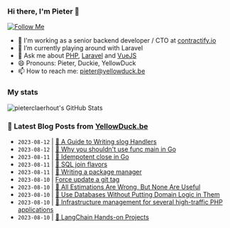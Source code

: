 ### Hi there, I'm Pieter 👋  
[![Follow Me](https://img.shields.io/github/followers/pieterclaerhout?label=Follow&style=social)](https://github.com/pieterclaerhout)

- 🏢 I'm working as a senior backend developer / CTO at [contractify.io](https://contractify.io)
- 🌱 I’m currently playing around with Laravel
- 💬 Ask me about [PHP](https://php.net), [Laravel](http://laravel.com) and [VueJS](https://vuejs.org)
- 😄 Pronouns: Pieter, Duckie, YellowDuck
- 📫 How to reach me: pieter@yellowduck.be

### My stats

![pieterclaerhout's GitHub Stats](https://github-readme-stats.vercel.app/api?username=pieterclaerhout&show_icons=true&count_private=true&line_height=40)

### 📩 Latest Blog Posts from [YellowDuck.be](https://www.yellowduck.be/)
<!-- BLOG-POST-LIST:START -->
- `2023-08-12` | [🔗 A Guide to Writing slog Handlers](https://www.yellowduck.be/posts/a-guide-to-writing-slog-handlers)  
- `2023-08-12` | [🔗 Why you shouldn&#39;t use func main in Go](https://www.yellowduck.be/posts/why-you-shouldnt-use-func-main-in-go-by-mat-ryer-pace)  
- `2023-08-11` | [🔗 Idempotent close in Go](https://www.yellowduck.be/posts/idempotent-close-in-go)  
- `2023-08-11` | [🔗 SQL join flavors](https://www.yellowduck.be/posts/sql-join-flavors)  
- `2023-08-11` | [🔗 Writing a package manager](https://www.yellowduck.be/posts/writing-a-package-manager)  
- `2023-08-10` | [Force update a git tag](https://www.yellowduck.be/posts/force-update-a-git-tag)  
- `2023-08-10` | [🔗 All Estimations Are Wrong, But None Are Useful](https://www.yellowduck.be/posts/all-estimations-are-wrong-but-none-are-useful)  
- `2023-08-10` | [🔗 Use Databases Without Putting Domain Logic in Them](https://www.yellowduck.be/posts/use-databases-without-putting-domain-logic-in-them)  
- `2023-08-10` | [🔗 Infrastructure management for several high-traffic PHP applications](https://www.yellowduck.be/posts/infrastructure-management-for-several-high-traffic-php-applications)  
- `2023-08-10` | [🔗 LangChain Hands-on Projects](https://www.yellowduck.be/posts/langchain-hands-on-projects)  

<!-- BLOG-POST-LIST:END -->
